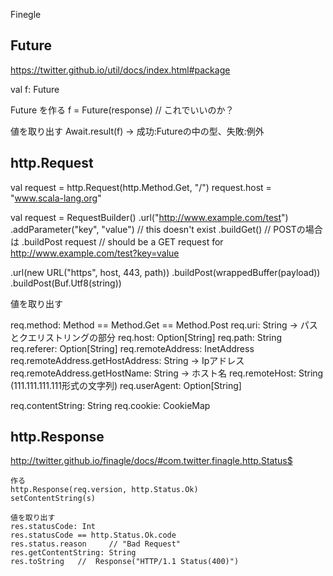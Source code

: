 
Finegle


## Future

https://twitter.github.io/util/docs/index.html#package

val f: Future

Future を作る
f = Future(response)    // これでいいのか？

値を取り出す
Await.result(f) → 成功:Futureの中の型、失敗:例外






## http.Request
val request = http.Request(http.Method.Get, "/")
request.host = "www.scala-lang.org"

val request = RequestBuilder()
  .url("http://www.example.com/test")
  .addParameter("key", "value")   // this doesn't exist
  .buildGet()      // POSTの場合は .buildPost
request    // should be a GET request for http://www.example.com/test?key=value

.url(new URL("https", host, 443, path))
.buildPost(wrappedBuffer(payload))
.buildPost(Buf.Utf8(string))


値を取り出す

req.method: Method
    == Method.Get
    == Method.Post
req.uri: String   → パスとクエリストリングの部分
req.host: Option[String]
req.path: String
req.referer: Option[String]
req.remoteAddress: InetAddress
  req.remoteAddress.getHostAddress: String → Ipアドレス
  req.remoteAddress.getHostName: String → ホスト名
req.remoteHost: String (111.111.111.111形式の文字列)
req.userAgent: Option[String]

req.contentString: String
req.cookie: CookieMap



## http.Response

http://twitter.github.io/finagle/docs/#com.twitter.finagle.http.Status$

```
作る
http.Response(req.version, http.Status.Ok)
setContentString(s)

値を取り出す
res.statusCode: Int
res.statusCode == http.Status.Ok.code
res.status.reason     // "Bad Request"
res.getContentString: String
res.toString   //  Response("HTTP/1.1 Status(400)")

```
